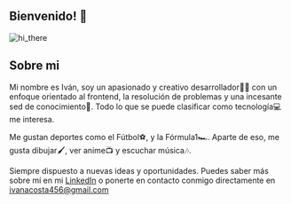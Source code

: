 ## Bienvenido! 👋


![hi_there](https://user-images.githubusercontent.com/64761565/165557576-9521b7ee-a570-4d8c-a534-591eff3e8c22.gif)
## Sobre mi


Mi nombre es Iván, soy un apasionado y creativo desarrollador🧑‍💻 con un enfoque orientado al frontend, la resolución de problemas y una incesante sed de conocimiento🧠. Todo lo que se puede clasificar como tecnología💻 me interesa.

Me gustan deportes como el Fútbol⚽, y la Fórmula1🏎️. Aparte de eso, me gusta dibujar🖌, ver anime📺 y escuchar música🎶.

Siempre dispuesto a nuevas ideas y oportunidades. Puedes saber más sobre mí en mi [LinkedIn](https://www.linkedin.com/in/ivan-acosta-carabajal-085931190/) o ponerte en contacto conmigo directamente en [ivanacosta456@gmail.com](mailto:ivanacosta456@gmail.com)

